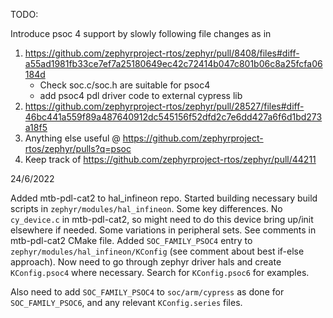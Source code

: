 TODO:

Introduce psoc 4 support by slowly following file changes as in
1. https://github.com/zephyrproject-rtos/zephyr/pull/8408/files#diff-a55ad1981fb33ce7ef7a25180649ec42c72414b047c801b06c8a25fcfa06184d
    * Check soc.c/soc.h are suitable for psoc4
    * add psoc4 pdl driver code to external cypress lib
2. https://github.com/zephyrproject-rtos/zephyr/pull/28527/files#diff-46bc441a559f89a487640912dc545156f52dfd2c7e6dd427a6f6d1bd273a18f5
3. Anything else useful @ https://github.com/zephyrproject-rtos/zephyr/pulls?q=psoc
4. Keep track of https://github.com/zephyrproject-rtos/zephyr/pull/44211



24/6/2022

Added mtb-pdl-cat2 to hal_infineon repo. Started building necessary build scripts in `zephyr/modules/hal_infineon`.
Some key differences. No `cy_device.c` in mtb-pdl-cat2, so might need to do this device bring up/init elsewhere if needed.
Some variations in peripheral sets. See comments in mtb-pdl-cat2 CMake file.
Added `SOC_FAMILY_PSOC4` entry to  `zephyr/modules/hal_infineon/KConfig` (see comment about best if-else approach). Now need to go through zephyr driver hals and create `KConfig.psoc4` where necessary.
Search for `KConfig.psoc6` for examples.

Also need to add `SOC_FAMILY_PSOC4` to `soc/arm/cypress` as done for `SOC_FAMILY_PSOC6`, and any relevant `KConfig.series` files.

